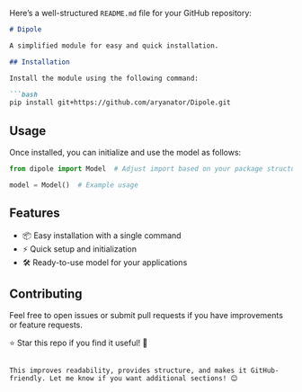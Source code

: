 Here’s a well-structured `README.md` file for your GitHub repository:  

```md
# Dipole  

A simplified module for easy and quick installation.  

## Installation  

Install the module using the following command:  

```bash
pip install git+https://github.com/aryanator/Dipole.git
```  

## Usage  

Once installed, you can initialize and use the model as follows:  

```python
from dipole import Model  # Adjust import based on your package structure

model = Model()  # Example usage
```  

## Features  

- 📦 Easy installation with a single command  
- ⚡ Quick setup and initialization  
- 🛠️ Ready-to-use model for your applications  

## Contributing  

Feel free to open issues or submit pull requests if you have improvements or feature requests.  



⭐ Star this repo if you find it useful! 🚀  
```  

This improves readability, provides structure, and makes it GitHub-friendly. Let me know if you want additional sections! 😊
